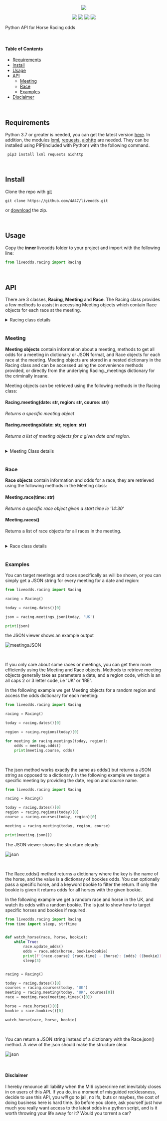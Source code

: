 <p align="center">
  <img src="https://i.postimg.cc/g2z1WmkG/liveodds-tp.png">
</p>

<p align="center">
  <img src="https://i.postimg.cc/6pC44nV9/build-joints-brightgreen.png">
  <img src="https://i.postimg.cc/DmkBxCk0/joint-passing-brightgreen.png">
  <img src="https://i.postimg.cc/3NDtjsqz/checks-bouncing-brightgreen.png">
  <img src="https://i.postimg.cc/0Q4twkVp/comments-0-yellowgreen.png">
</p>

Python API for Horse Racing odds

<br>

#### Table of Contents
- [Requirements](#requirements)
- [Install](#install)
- [Usage](#usage)
- [API](#api)
    - [Meeting](#meeting)
    - [Race](#race)
    - [Examples](#examples)
- [Disclaimer](#disclaimer)

<br>

## Requirements
Python 3.7 or greater is needed, you can get the latest version [here](https://www.python.org/downloads/). In addition, the modules [lxml](https://lxml.de/), [requests](https://requests.readthedocs.io/en/master/), [aiohttp](https://docs.aiohttp.org/en/stable/) are needed. They can be installed using PIP(included with Python) with the following command.

` pip3 install lxml requests aiohttp`

<br>

## Install

Clone the repo with [git](https://git-scm.com/downloads)

`git clone https://github.com/4A47/liveodds.git`

or [download](https://github.com/4A47/liveodds/archive/main.zip) the zip.


<br>

## Usage

Copy the **inner** liveodds folder to your project and import with the following line:

```python
from liveodds.racing import Racing
```

<br>


## API

There are 3 classes, **Racing**, **Meeting** and **Race**. The Racing class provides a few methods to assist in accessing Meeting objects which contain Race objects for each race at the meeting.

<details>
<summary>Racing class details</summary>

#### Racing Class: Methods and Properties

| Methods                                      | Description                                                                          |
|----------------------------------------------|--------------------------------------------------------------------------------------|
| courses(date: str, region: str)              | Returns a list of string course names for a given date and region                    |
| dates()                                      | Returns a list of string dates where races are available                             |
| meeting(date: str, region: str, course: str) | Returns a specific meeting object for a given date, region and course                |
| meetings(date: str, region: str)             | Returns a list of Meeting objects for all meetings on a given date in a given region |
| meetings_dict(date: str, region: str)        | Returns a dict of Meeting objects for all meetings on a given date in a given region |
| meetings_json(date: str, region: str)        | Returns a JSON string with odds for all meetings on a given date in a given region   |
| regions(date: str)                           | Returns a list of string region codes for a given date                               |


</details>

<br>

### Meeting

**Meeting objects** contain information about a meeting, methods to get all odds for a meeting in dictionary or JSON format, and Race objects for each race at the meeting. Meeting objects are stored in a nested dictionary in the Racing class and can be accessed using the convenience methods provided, or directly from the underlying Racing._meetings dictionary for the criminally insane.

Meeting objects can be retrieved using the following methods in the Racing class:

#### Racing.meeting(date: str, region: str, course: str)
_Returns a specific meeting object_


#### Racing.meetings(date: str, region: str)
_Returns a list of meeting objects for a given date and region._

<br>

<details>
<summary>Meeting Class details</summary>

#### Meeting class: Methods and Properties

| Methods          | Description                                                      |
|------------------|------------------------------------------------------------------|
| json()           | Returns a JSON string of odds for all races at meeting           |
| odds()           | Returns a dict of odds for all races at meeting                  |
| race(time: str)  | Returns a specific Race object from meeting for a given off time |
| races()          | Returns a list of Race objects for all races at meeting          |
| races_dict()     | Returns a dict of Race objects for all races at meeting          |
| times()          | Returns a list of string off times for all races at meeting      |


| Properties       | Description                               |
|------------------|-------------------------------------------|
| date: str        | Date of the meeting                       |
| region: str      | 2 or 3 letter region code (ALL CAPS)      |
| course: str      | Name of the course                        |

</details>

<br>

### Race

**Race objects** contain information and odds for a race, they are retrieved using the following methods in the Meeting class:

#### Meeting.race(time: str)
_Returns a specific race object given a start time ie '14:30'_


#### Meeting.races()
Returns a list of race objects for all races in the meeting.

<br>
<details>
<summary>Race class details</summary>

#### Race class: Methods and Properties

| Methods                 | Description                                                                       |
|-------------------------|-----------------------------------------------------------------------------------|
| json()                  | Returns JSON string of odds for every horses in race                              |
| horses()                | Returns a list of string: horses in the race                                      |
| odds(horse: str = None) | Returns odds dictionary for specific horse if given, otherwise all horses in race |
| update_odds()           | Updates the odds of the race                                                      |


| Properties      | Description                                             |
|-----------------|---------------------------------------------------------|
| course :str     | The name of the course                                  |
| date: str       | Date of the race                                        |
| region: str     | 2 or 3 letter region code (ALL CAPS)                    |
| time :str       | The off time of the race                                |
| title: str      | The name of the race (Very inconsistent outside UK/IRE) |

</details>
<br>


### Examples

You can target meetings and races specifically as will be shown, or you can simply get a JSON string for every meeting for a date and region:

```python
from liveodds.racing import Racing

racing = Racing()

today = racing.dates()[0]

json = racing.meetings_json(today, 'UK')

print(json)
```

the JSON viewer shows an example output

![meetingsJSON](https://i.postimg.cc/HWfNg1GZ/meetings.png)

<br>


If you only care about some races or meetings, you can get them more efficiently using the Meeting and Race objects. Methods to retrieve meeting objects generally take as parameters a date, and a region code, which is an all caps 2 or 3 letter code, i.e 'UK' or 'IRE'. 

In the following example we get Meeting objects for a random region and access the odds dictionary for each meeting:

```python
from liveodds.racing import Racing

racing = Racing()

today = racing.dates()[0]

region = racing.regions(today)[0]

for meeting in racing.meetings(today, region):
    odds = meeting.odds()
    print(meeting.course, odds)
```

<br>

The json method works exactly the same as odds() but returns a JSON string as opposed to a dictionary. In the following example we target a specific meeting by providing the date, region and course name.

```python
from liveodds.racing import Racing

racing = Racing()

today = racing.dates()[0]
region = racing.regions(today)[0]
course = racing.courses(today, region)[0]

meeting = racing.meeting(today, region, course)

print(meeting.json())
```

The JSON viewer shows the structure clearly:

![json](https://i.postimg.cc/T38JDQM4/odds.png)


<br>


The Race.odds() method returns a dictionary where the key is the name of the horse, and the value is a dictionary of bookies odds. You can optionally pass a specific horse, and a keyword bookie to filter the return. If only the bookie is given it returns odds for all horses with the given bookie. 

In the following example we get a random race and horse in the UK, and watch its odds with a random bookie. The is just to show how to target specific horses and bookies if required.

```python
from liveodds.racing import Racing
from time import sleep, strftime


def watch_horse(race, horse, bookie):
    while True:
        race.update_odds()
        odds = race.odds(horse, bookie=bookie)
        print(f'{race.course} {race.time} - {horse}: {odds} ({bookie}) @ {strftime("%H:%M:%S")}')
        sleep(3)


racing = Racing()

today = racing.dates()[0]
courses = racing.courses(today, 'UK')
meeting = racing.meeting(today, 'UK', courses[0])
race = meeting.race(meeting.times()[0])

horse = race.horses()[0]
bookie = race.bookies()[0]

watch_horse(race, horse, bookie)
```
<br>

You can return a JSON string instead of a dictionary with the Race.json() method. A view of the json should make the structure clear.

![json](https://i.postimg.cc/kgxLHfx0/race.png)

<br>

#### Disclaimer
I hereby renounce all liability when the MI6 cybercrime net inevitably closes in on users of this API. If you do, in a moment of misguided recklessness, decide to use this API, you *will* go to jail, no ifs, buts or maybes, the cost of doing business here is hard time. So before you clone, ask yourself just how much you really want access to the latest odds in a python script, and is it worth throwing your life away for it? Would you torrent a car?
